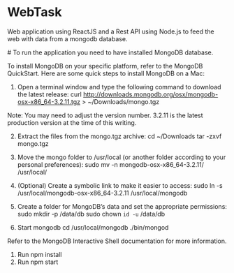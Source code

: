 # WebTask

Web application using ReactJS and a Rest API using Node.js to feed the web with data from a mongodb database.

# To run the application you need to have installed MongoDB database.

To install MongoDB on your specific platform, refer to the MongoDB QuickStart. Here are some quick steps to install MongoDB on a Mac:

1. Open a terminal window and type the following command to download the latest release:
curl http://downloads.mongodb.org/osx/mongodb-osx-x86_64-3.2.11.tgz > ~/Downloads/mongo.tgz

Note: You may need to adjust the version number. 3.2.11 is the latest production version at the time of this writing.

2. Extract the files from the mongo.tgz archive:
cd ~/Downloads
tar -zxvf mongo.tgz

3. Move the mongo folder to /usr/local (or another folder according to your personal preferences):
sudo mv -n mongodb-osx-x86_64-3.2.11/ /usr/local/

4. (Optional) Create a symbolic link to make it easier to access:
sudo ln -s /usr/local/mongodb-osx-x86_64-3.2.11 /usr/local/mongodb

5. Create a folder for MongoDB’s data and set the appropriate permissions:
sudo mkdir -p /data/db
sudo chown `id -u` /data/db

6. Start mongodb
cd /usr/local/mongodb
./bin/mongod


Refer to the MongoDB Interactive Shell documentation for more information.

1. Run npm install
2. Run npm start

